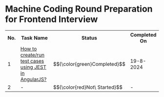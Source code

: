 # Machine Coding Round Preparation for Frontend Interview

<table>
  <tr>
    <th>No.</th>
    <th>Task Name</th>
    <th>Status</th>
    <th>Completed On</th>
  </tr>
  <tr>
    <td>1</td>
    <td><a href="https://github.com/mihir145/Machine-Coding/tree/main/00_how_to_run_test_cases">How to create/run test cases using JEST in AngularJS?</a></td>
    <td class="completed">$${\color{green}Completed}$$</td>
    <td>19-8-2024</td>
  </tr>
  <tr>
    <td>2</td>
    <td>-</td>
    <td>$${\color{red}Not\ Started}$$</td>
    <td>-</td>
  </tr>
</table>
